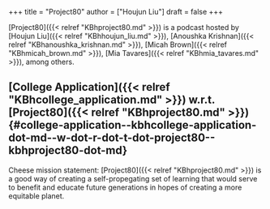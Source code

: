+++
title = "Project80"
author = ["Houjun Liu"]
draft = false
+++

[Project80]({{< relref "KBhproject80.md" >}}) is a podcast hosted by [Houjun Liu]({{< relref "KBhhoujun_liu.md" >}}), [Anoushka Krishnan]({{< relref "KBhanoushka_krishnan.md" >}}), [Micah Brown]({{< relref "KBhmicah_brown.md" >}}), [Mia Tavares]({{< relref "KBhmia_tavares.md" >}}), among others.


## [College Application]({{< relref "KBhcollege_application.md" >}}) w.r.t. [Project80]({{< relref "KBhproject80.md" >}}) {#college-application--kbhcollege-application-dot-md--w-dot-r-dot-t-dot-project80--kbhproject80-dot-md}

Cheese mission statement: [Project80]({{< relref "KBhproject80.md" >}}) is a good way of creating a self-propegating set of learning that would serve to benefit and educate future generations in hopes of creating a more equitable planet.